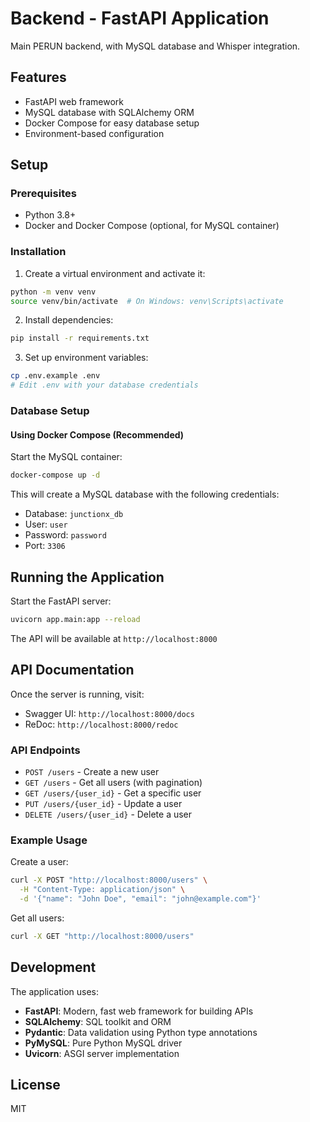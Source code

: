 # Backend - FastAPI Application

Main PERUN backend, with MySQL database and Whisper integration.

## Features

- FastAPI web framework
- MySQL database with SQLAlchemy ORM
- Docker Compose for easy database setup
- Environment-based configuration

## Setup

### Prerequisites

- Python 3.8+
- Docker and Docker Compose (optional, for MySQL container)

### Installation

1. Create a virtual environment and activate it:
```bash
python -m venv venv
source venv/bin/activate  # On Windows: venv\Scripts\activate
```

2. Install dependencies:
```bash
pip install -r requirements.txt
```

3. Set up environment variables:
```bash
cp .env.example .env
# Edit .env with your database credentials
```

### Database Setup

#### Using Docker Compose (Recommended)

Start the MySQL container:
```bash
docker-compose up -d
```

This will create a MySQL database with the following credentials:
- Database: `junctionx_db`
- User: `user`
- Password: `password`
- Port: `3306`


## Running the Application

Start the FastAPI server:
```bash
uvicorn app.main:app --reload
```

The API will be available at `http://localhost:8000`

## API Documentation

Once the server is running, visit:
- Swagger UI: `http://localhost:8000/docs`
- ReDoc: `http://localhost:8000/redoc`

### API Endpoints

- `POST /users` - Create a new user
- `GET /users` - Get all users (with pagination)
- `GET /users/{user_id}` - Get a specific user
- `PUT /users/{user_id}` - Update a user
- `DELETE /users/{user_id}` - Delete a user

### Example Usage

Create a user:
```bash
curl -X POST "http://localhost:8000/users" \
  -H "Content-Type: application/json" \
  -d '{"name": "John Doe", "email": "john@example.com"}'
```

Get all users:
```bash
curl -X GET "http://localhost:8000/users"
```

## Development

The application uses:
- **FastAPI**: Modern, fast web framework for building APIs
- **SQLAlchemy**: SQL toolkit and ORM
- **Pydantic**: Data validation using Python type annotations
- **PyMySQL**: Pure Python MySQL driver
- **Uvicorn**: ASGI server implementation

## License

MIT
